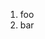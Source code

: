 ﻿<properties
			pageTitle="JSON"
			description="Short description of the page"
			slug="json"
			keywords="css, intellisense, stylesheets"
/>

1. foo
2. bar